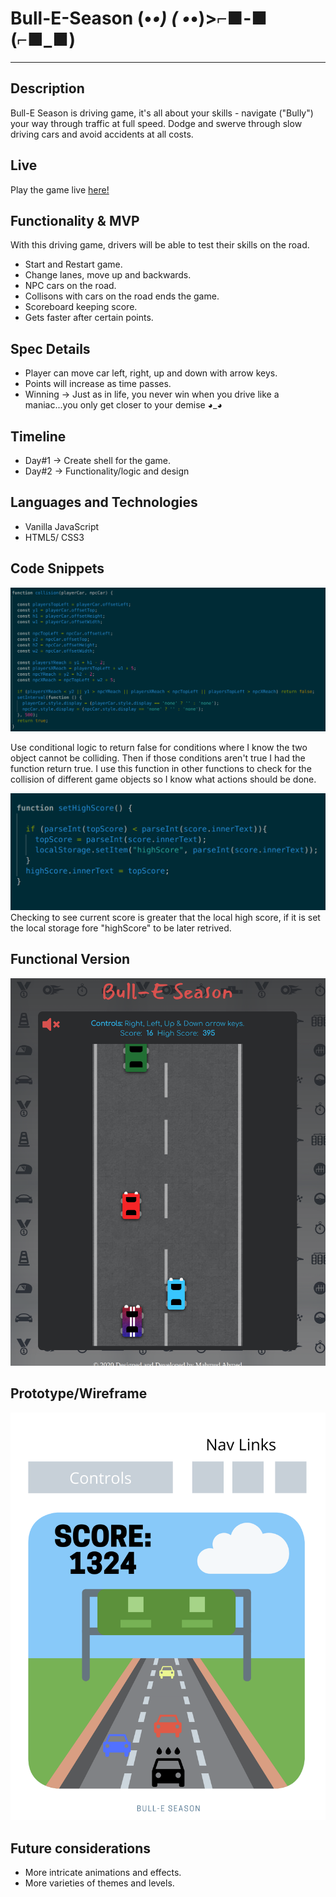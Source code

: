 # Bull-E-Season (•_•) ( •_•)>⌐■-■ (⌐■_■)
***

## Description
Bull-E Season is driving game, it's all about your skills - navigate ("Bully") your way through traffic at full speed. 
Dodge and swerve through slow driving cars and avoid accidents at all costs. 


## Live
Play the game live [here!](https://mahmudahmed.github.io/Bull-E-Season/)
## Functionality & MVP
With this driving game, drivers will be able to test their skills on the road. 

* Start and Restart game.
* Change lanes, move up and backwards.
* NPC cars on the road.
* Collisons with cars on the road ends the game.
* Scoreboard keeping score. 
* Gets faster after certain points. 


## Spec Details
* Player can move car left, right, up and down with arrow keys. 
* Points will increase as time passes. 
* Winning -> Just as in life, you never win when you drive like a maniac...you only get closer to your demise 
◕_◕

## Timeline
* Day#1 -> Create shell for the game. 
* Day#2 -> Functionality/logic and design


## Languages and Technologies

* Vanilla JavaScript
* HTML5/ CSS3

## Code Snippets
![collision_function](https://github.com/MahmudAhmed/Bull-E-Season/blob/master/dist/collision.png)

Use conditional logic to return false for conditions where I know the two object cannot be colliding. Then if those conditions aren't true I had the function return true. I use this function in other functions to check for the collision of different game objects so I know what actions should be done.

![storeing_data_locally](https://github.com/MahmudAhmed/Bull-E-Season/blob/master/dist/settingLocalHighScore.png)
Checking to see current score is greater that the local high score, if it is set the local storage fore "highScore" to be later retrived. 

## Functional Version
![Design](https://github.com/MahmudAhmed/Bull-E-Season/blob/master/dist/final.png)


## Prototype/Wireframe
![Wireframe](https://github.com/MahmudAhmed/Bull-E-Season/blob/master/Bull-E%20Season.png)

## Future considerations

* More intricate animations and effects.
* More varieties of themes and levels.
